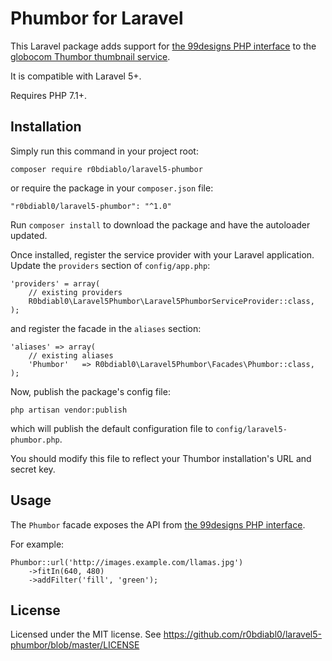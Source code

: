 # Phumbor for Laravel

This Laravel package adds support for [the 99designs PHP interface](https://github.com/99designs/phumbor) to the [globocom Thumbor thumbnail service](https://github.com/globocom/thumbor).

It is compatible with Laravel 5+.

Requires PHP 7.1+.

## Installation

Simply run this command in your project root:

    composer require r0bdiablo/laravel5-phumbor

or require the package in your `composer.json` file:

    "r0bdiabl0/laravel5-phumbor": "^1.0"

Run `composer install` to download the package and have the autoloader updated.

Once installed, register the service provider with your Laravel application. Update the `providers` section of `config/app.php`:

    'providers' = array(
    	// existing providers
    	R0bdiabl0\Laravel5Phumbor\Laravel5PhumborServiceProvider::class,
    );

and register the facade in the `aliases` section:

    'aliases' => array(
    	// existing aliases
    	'Phumbor'   => R0bdiabl0\Laravel5Phumbor\Facades\Phumbor::class,
    );

Now, publish the package's config file:

    php artisan vendor:publish

which will publish the default configuration file to `config/laravel5-phumbor.php`.

You should modify this file to reflect your Thumbor installation's URL and secret key.

## Usage

The `Phumbor` facade exposes the API from [the 99designs PHP interface](https://github.com/99designs/phumbor).

For example:

    Phumbor::url('http://images.example.com/llamas.jpg')
        ->fitIn(640, 480)
    	->addFilter('fill', 'green');

## License

Licensed under the MIT license. See <https://github.com/r0bdiabl0/laravel5-phumbor/blob/master/LICENSE>

